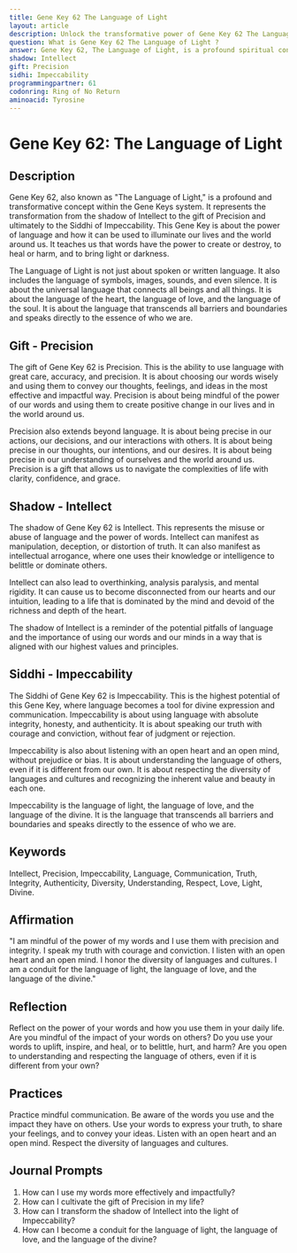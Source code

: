 ```yaml
---
title: Gene Key 62 The Language of Light
layout: article
description: Unlock the transformative power of Gene Key 62 The Language of Light. Discover how precise language can illuminate your life, heal, and create positive change. Dive into the universal language of love and soul.
question: What is Gene Key 62 The Language of Light ?
answer: Gene Key 62, The Language of Light, is a profound spiritual concept that refers to the divine communication system. It's about understanding life's deeper meanings through intuition and inner wisdom, transcending traditional language barriers.
shadow: Intellect
gift: Precision
sidhi: Impeccability
programmingpartner: 61
codonring: Ring of No Return
aminoacid: Tyrosine
---
```

# Gene Key 62: The Language of Light

## Description

Gene Key 62, also known as "The Language of Light," is a profound and transformative concept within the Gene Keys system. It represents the transformation from the shadow of Intellect to the gift of Precision and ultimately to the Siddhi of Impeccability. This Gene Key is about the power of language and how it can be used to illuminate our lives and the world around us. It teaches us that words have the power to create or destroy, to heal or harm, and to bring light or darkness. 

The Language of Light is not just about spoken or written language. It also includes the language of symbols, images, sounds, and even silence. It is about the universal language that connects all beings and all things. It is about the language of the heart, the language of love, and the language of the soul. It is about the language that transcends all barriers and boundaries and speaks directly to the essence of who we are.

## Gift - Precision

The gift of Gene Key 62 is Precision. This is the ability to use language with great care, accuracy, and precision. It is about choosing our words wisely and using them to convey our thoughts, feelings, and ideas in the most effective and impactful way. Precision is about being mindful of the power of our words and using them to create positive change in our lives and in the world around us.

Precision also extends beyond language. It is about being precise in our actions, our decisions, and our interactions with others. It is about being precise in our thoughts, our intentions, and our desires. It is about being precise in our understanding of ourselves and the world around us. Precision is a gift that allows us to navigate the complexities of life with clarity, confidence, and grace.

## Shadow - Intellect

The shadow of Gene Key 62 is Intellect. This represents the misuse or abuse of language and the power of words. Intellect can manifest as manipulation, deception, or distortion of truth. It can also manifest as intellectual arrogance, where one uses their knowledge or intelligence to belittle or dominate others.

Intellect can also lead to overthinking, analysis paralysis, and mental rigidity. It can cause us to become disconnected from our hearts and our intuition, leading to a life that is dominated by the mind and devoid of the richness and depth of the heart.

The shadow of Intellect is a reminder of the potential pitfalls of language and the importance of using our words and our minds in a way that is aligned with our highest values and principles.

## Siddhi - Impeccability

The Siddhi of Gene Key 62 is Impeccability. This is the highest potential of this Gene Key, where language becomes a tool for divine expression and communication. Impeccability is about using language with absolute integrity, honesty, and authenticity. It is about speaking our truth with courage and conviction, without fear of judgment or rejection.

Impeccability is also about listening with an open heart and an open mind, without prejudice or bias. It is about understanding the language of others, even if it is different from our own. It is about respecting the diversity of languages and cultures and recognizing the inherent value and beauty in each one.

Impeccability is the language of light, the language of love, and the language of the divine. It is the language that transcends all barriers and boundaries and speaks directly to the essence of who we are.

## Keywords

Intellect, Precision, Impeccability, Language, Communication, Truth, Integrity, Authenticity, Diversity, Understanding, Respect, Love, Light, Divine.

## Affirmation

"I am mindful of the power of my words and I use them with precision and integrity. I speak my truth with courage and conviction. I listen with an open heart and an open mind. I honor the diversity of languages and cultures. I am a conduit for the language of light, the language of love, and the language of the divine."

## Reflection

Reflect on the power of your words and how you use them in your daily life. Are you mindful of the impact of your words on others? Do you use your words to uplift, inspire, and heal, or to belittle, hurt, and harm? Are you open to understanding and respecting the language of others, even if it is different from your own?

## Practices

Practice mindful communication. Be aware of the words you use and the impact they have on others. Use your words to express your truth, to share your feelings, and to convey your ideas. Listen with an open heart and an open mind. Respect the diversity of languages and cultures.

## Journal Prompts

1. How can I use my words more effectively and impactfully?
2. How can I cultivate the gift of Precision in my life?
3. How can I transform the shadow of Intellect into the light of Impeccability?
4. How can I become a conduit for the language of light, the language of love, and the language of the divine?